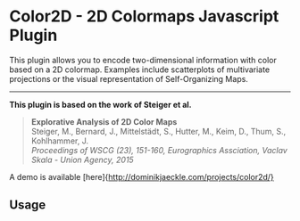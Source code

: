 # Color2D - 2D Colormaps Javascript Plugin
This plugin allows you to encode two-dimensional information with color based on a 2D colormap. Examples include scatterplots of multivariate projections or the visual representation of Self-Organizing Maps.

---

**This plugin is based on the work of Steiger et al.**

> <b>Explorative Analysis of 2D Color Maps</b></br>
> Steiger, M., Bernard, J., Mittelstädt, S., Hutter, M., Keim, D., Thum, S., Kohlhammer, J.</br>
><i>Proceedings of WSCG (23), 151-160, Eurographics Assciation, Vaclav Skala - Union Agency, 2015</i>

A demo is available [here]{http://dominikjaeckle.com/projects/color2d/}

## Usage
